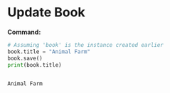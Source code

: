 # Update Book

**Command:**
```python
# Assuming 'book' is the instance created earlier
book.title = "Animal Farm"
book.save()
print(book.title)


Animal Farm

